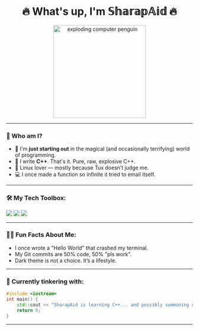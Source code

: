 
<h1 align="center">🔥 What's up, I'm 𝕊𝕙𝕒𝕣𝕒𝕡𝔸𝕚𝕕 🔥</h1>

<p align="center">
  <img src="https://media.giphy.com/media/l3q2K5jinAlChoCLS/giphy.gif" width="250" alt="exploding computer penguin" />
</p>

---

### 👾 Who am I?

- 🧠 I'm **just starting out** in the magical (and occasionally terrifying) world of programming.  
- 🧰 I write **C++**. That's it. Pure, raw, explosive C++.
- 🐧 Linux lover — mostly because Tux doesn’t judge me.
- 💻 I once made a function so infinite it tried to email itself.

---

### 🛠️ My Tech Toolbox:
<p>
  <img src="https://img.shields.io/badge/C%2B%2B-00599C?style=for-the-badge&logo=c%2B%2B&logoColor=white"/>
  <img src="https://img.shields.io/badge/Linux-FCC624?style=for-the-badge&logo=linux&logoColor=black"/>
  <img src="https://img.shields.io/badge/Vim-%2357A143.svg?style=for-the-badge&logo=vim&logoColor=white"/>
</p>

---

### 🤹‍♂️ Fun Facts About Me:

- I once wrote a "Hello World" that crashed my terminal.
- My Git commits are 50% code, 50% "pls work".
- Dark theme is not a choice. It’s a lifestyle.

---

### 🔧 Currently tinkering with:

```cpp
#include <iostream>
int main() {
    std::cout << "SharapAid is learning C++... and possibly summoning demons" << std::endl;
    return 0;
}
```

---
